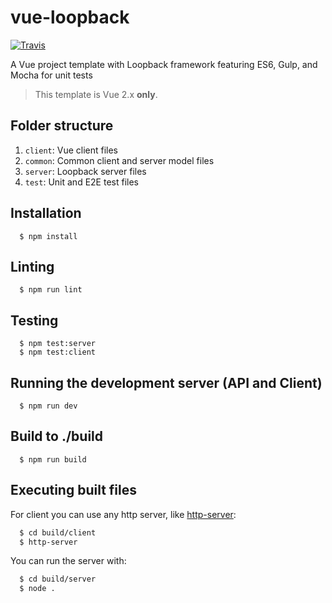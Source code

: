 # vue-loopback
[![Travis](https://img.shields.io/travis/InCuca/vue-loopback/master.svg)](https://travis-ci.org/InCuca/vue-loopback/branches)

A Vue project template with Loopback framework featuring ES6, Gulp, and Mocha for unit tests

> This template is Vue 2.x **only**.

## Folder structure

1. `client`: Vue client files
2. `common`: Common client and server model files
3. `server`: Loopback server files
4. `test`: Unit and E2E test files

## Installation

```
  $ npm install
```

## Linting

```
  $ npm run lint
```

## Testing

```
  $ npm test:server
  $ npm test:client
```

## Running the development server (API and Client)

```
  $ npm run dev
```

## Build to ./build

```
  $ npm run build
```

## Executing built files

For client you can use any http server, like [http-server](https://github.com/indexzero/http-server):

```bash
  $ cd build/client
  $ http-server
```

You can run the server with:

```bash
  $ cd build/server
  $ node .
```
